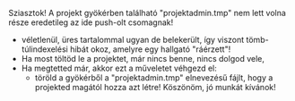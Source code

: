 Sziasztok!
A projekt gyökérben található "projektadmin.tmp" nem lett volna része eredetileg az ide push-olt csomagnak!
- véletlenül, üres tartalommal ugyan de belekerült, így viszont tömb-túlindexelési hibát okoz, amelyre egy hallgató "ráérzett"!
- Ha most töltöd le a projektet, már nincs benne, nincs dolgod vele,
- Ha megtetted már, akkor ezt a műveletet véhgezd el:
  - töröld a gyökérből a "projektadmin.tmp" elnevezésű fájlt, hogy a projekted magától hozza azt létre!
Köszönöm, jó munkát kívánok!
